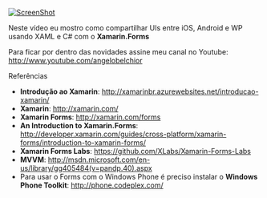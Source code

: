 [![ScreenShot](http://img.youtube.com/vi/b7a0mJHav2U/0.jpg)](https://www.youtube.com/watch?v=b7a0mJHav2U)

Neste vídeo eu mostro como compartilhar UIs entre iOS, Android e WP usando XAML e C# com o **Xamarin.Forms**

Para ficar por dentro das novidades assine meu canal no Youtube: http://www.youtube.com/angelobelchior

Referências

- **Introdução ao Xamarin**: http://xamarinbr.azurewebsites.net/introducao-xamarin/
- **Xamarin**: http://xamarin.com/
- **Xamarin Forms**: http://xamarin.com/forms
- **An Introduction to Xamarin.Forms**: http://developer.xamarin.com/guides/cross-platform/xamarin-forms/introduction-to-xamarin-forms/
- **Xamarin Forms Labs**: https://github.com/XLabs/Xamarin-Forms-Labs
- **MVVM**: http://msdn.microsoft.com/en-us/library/gg405484(v=pandp.40).aspx
- Para usar o Forms com o Windows Phone é preciso instalar o **Windows Phone Toolkit**: http://phone.codeplex.com/
